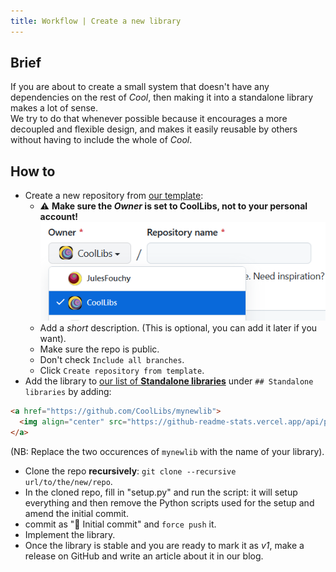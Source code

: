 ```yaml
---
title: Workflow | Create a new library
---
```


## Brief

If you are about to create a small system that doesn't have any dependencies on the rest of *Cool*, then making it into a standalone library makes a lot of sense.<br/>
We try to do that whenever possible because it encourages a more decoupled and flexible design, and makes it easily reusable by others without having to include the whole of *Cool*.

## How to

- Create a new repository from [our template](https://github.com/CoolLibs/library-template):
    - ⚠️ **Make sure the _Owner_ is set to CoolLibs, not to your personal account!**
    ![](./img/set_owner_to_coollibs.png)
    - Add a *short* description. (This is optional, you can add it later if you want).
    - Make sure the repo is public.
    - Don't check `Include all branches`.
    - Click `Create repository from template`.
- Add the library to [our list of **Standalone libraries**](https://github.com/CoolLibs/.github/edit/main/profile/README.md) under `## Standalone libraries` by adding:
```markdown
<a href="https://github.com/CoolLibs/mynewlib">
  <img align="center" src="https://github-readme-stats.vercel.app/api/pin/?username=CoolLibs&repo=mynewlib" />
</a>
```
(NB: Replace the two occurences of `mynewlib` with the name of your library).
- Clone the repo **recursively**: `git clone --recursive url/to/the/new/repo`.
- In the cloned repo, fill in "setup.py" and run the script: it will setup everything and then remove the Python scripts used for the setup and amend the initial commit.
- commit as "🎉 Initial commit" and `force push` it.
- Implement the library.
- Once the library is stable and you are ready to mark it as *v1*, make a release on GitHub and write an article about it in our blog.